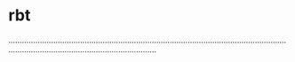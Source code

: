 # rbt
..............................................................................................................................................................................................
